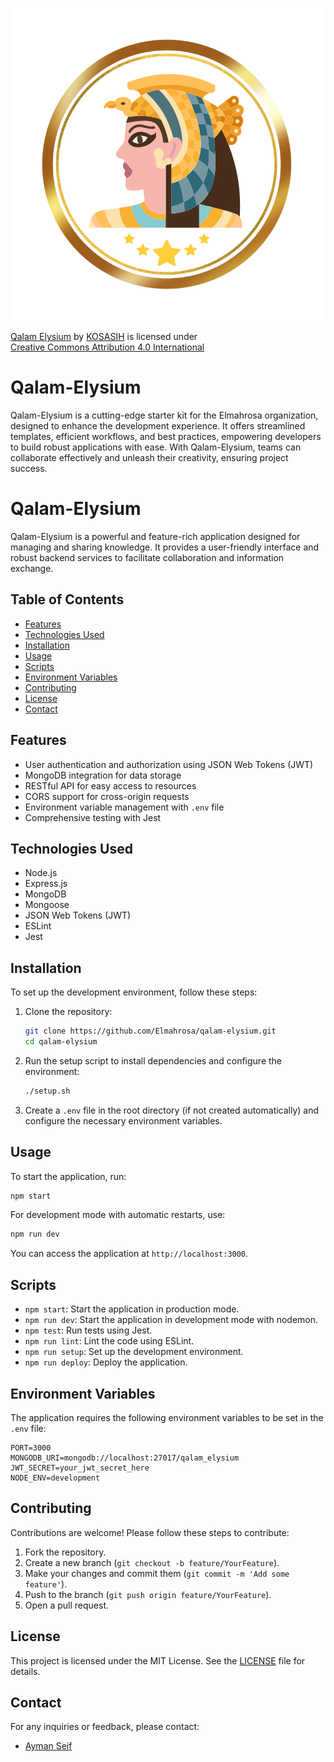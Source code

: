 ![Icon](src/assets/images/Qalam_Elysium.png)

<p xmlns:cc="http://creativecommons.org/ns#" xmlns:dct="http://purl.org/dc/terms/"><a property="dct:title" rel="cc:attributionURL" href="https://github.com/Elmahrosa/Qalam-Elysium">Qalam Elysium</a> by <a rel="cc:attributionURL dct:creator" property="cc:attributionName" href="https://www.linkedin.com/in/kosasih-81b46b5a">KOSASIH</a> is licensed under <a href="https://creativecommons.org/licenses/by/4.0/?ref=chooser-v1" target="_blank" rel="license noopener noreferrer" style="display:inline-block;">Creative Commons Attribution 4.0 International<img style="height:22px!important;margin-left:3px;vertical-align:text-bottom;" src="https://mirrors.creativecommons.org/presskit/icons/cc.svg?ref=chooser-v1" alt=""><img style="height:22px!important;margin-left:3px;vertical-align:text-bottom;" src="https://mirrors.creativecommons.org/presskit/icons/by.svg?ref=chooser-v1" alt=""></a></p>

# Qalam-Elysium
Qalam-Elysium is a cutting-edge starter kit for the Elmahrosa organization, designed to enhance the development experience. It offers streamlined templates, efficient workflows, and best practices, empowering developers to build robust applications with ease. With Qalam-Elysium, teams can collaborate effectively and unleash their creativity, ensuring project success.

# Qalam-Elysium

Qalam-Elysium is a powerful and feature-rich application designed for managing and sharing knowledge. It provides a user-friendly interface and robust backend services to facilitate collaboration and information exchange.

## Table of Contents

- [Features](#features)
- [Technologies Used](#technologies-used)
- [Installation](#installation)
- [Usage](#usage)
- [Scripts](#scripts)
- [Environment Variables](#environment-variables)
- [Contributing](#contributing)
- [License](#license)
- [Contact](#contact)

## Features

- User authentication and authorization using JSON Web Tokens (JWT)
- MongoDB integration for data storage
- RESTful API for easy access to resources
- CORS support for cross-origin requests
- Environment variable management with `.env` file
- Comprehensive testing with Jest

## Technologies Used

- Node.js
- Express.js
- MongoDB
- Mongoose
- JSON Web Tokens (JWT)
- ESLint
- Jest

## Installation

To set up the development environment, follow these steps:

1. Clone the repository:

   ```bash
   git clone https://github.com/Elmahrosa/qalam-elysium.git
   cd qalam-elysium
   ```

2. Run the setup script to install dependencies and configure the environment:

   ```bash
   ./setup.sh
   ```

3. Create a `.env` file in the root directory (if not created automatically) and configure the necessary environment variables.

## Usage

To start the application, run:

```bash
npm start
```

For development mode with automatic restarts, use:

```bash
npm run dev
```

You can access the application at `http://localhost:3000`.

## Scripts

- `npm start`: Start the application in production mode.
- `npm run dev`: Start the application in development mode with nodemon.
- `npm test`: Run tests using Jest.
- `npm run lint`: Lint the code using ESLint.
- `npm run setup`: Set up the development environment.
- `npm run deploy`: Deploy the application.

## Environment Variables

The application requires the following environment variables to be set in the `.env` file:

```plaintext
PORT=3000
MONGODB_URI=mongodb://localhost:27017/qalam_elysium
JWT_SECRET=your_jwt_secret_here
NODE_ENV=development
```

## Contributing

Contributions are welcome! Please follow these steps to contribute:

1. Fork the repository.
2. Create a new branch (`git checkout -b feature/YourFeature`).
3. Make your changes and commit them (`git commit -m 'Add some feature'`).
4. Push to the branch (`git push origin feature/YourFeature`).
5. Open a pull request.

## License

This project is licensed under the MIT License. See the [LICENSE](LICENSE) file for details.

## Contact

For any inquiries or feedback, please contact:

- [Ayman Seif](https://www.linkedin.com/in/aymanseif)
